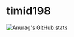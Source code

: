 # timid198
[![Anurag's GitHub stats](https://github-readme-stats.vercel.app/api?username=timid198)](https://github.com/anuraghazra/github-readme-stats)

